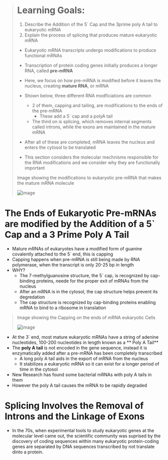 > # Learning Goals:
> 1. Describe the Addition of the 5` Cap and the 3prime poly A tail to eukaryotic mRNA
> 2. Explain the process of splicing that produces mature eukaryotic mRNA
>
> - Eukaryotic mRNA transcripts undergo modifications to produce functional mRNAs
> - Transcription of protein coding genes initially produces a longer RNA, called **pre-mRNA**
> - Here, we focus on how pre-mRNA is modified before it leaves the nucleus, creating **mature RNA**, or mRNA
>
> - Shown below, three different RNA modficiations are common
>   - 2 of them, capping and tailing, are modifications to the ends of the pre-mRNA
>     - These add a 5` cap and a polyA tail
>   - The third on is splicing, which removes internal segments called introns, while the exons are maintained in the mature mRNA
> - After all of these are completed, mRNA leaves the nucleus and enters the cytosol to be translated
> - This section considers the molecular mechnisms responsible for the RNA modifications and we consider why they are functionally important
>
> Image showing the modifications to eukaryotic pre-mRNA that makes the mature mRNA molecule
>
> ![image](https://github.com/MCBasterSheet/MCBasterSheet/assets/157453648/2c06ac33-e36d-4921-a45a-33e5b969e379)

# The Ends of Eukaryotic Pre-mRNAs are modified by the Addition of a 5` Cap and a 3 Prime Poly A Tail
- Mature mRNAs of eukaryotes have a modified form of guanine covalently attached to the 5` end, this is capping
- Capping happens when pre-mRNA is still being made by RNA polymerase, when the transcript is only 20-25 bp in length
- WHY?
  - The 7-methylguanosine structure, the 5` cap, is recognized by cap-binding proteins, neede for the proper exit of mRNAs from the nucleus
  - After an mRNA is in the cytosol, the cap structure helps prevent its degredation
  - The cap structure is recognized by cap-binding proteins enabling mRNA to bind to a ribosome in translation

> Image showing the Capping on the ends of mRNA eukaryotic Cells
>
> ![image](https://github.com/MCBasterSheet/MCBasterSheet/assets/157453648/1d02ca04-c79c-4310-b5d2-98d1b4c96057)

- At the 3` end, most mature eukaryotic mRNAs have a string of adenine nucleotides, 100-200 nucleotides in length known as a ** Poly A Tail**
- The **poly A tail** is not encoded in the gene sequence, instead it is enzymatically added after a pre-mRNA has been completely transcribed
  - A long poly A tail aids in the export of mRNA from the nucleus
  - It stabilizes a eukaryotic mRNA so it can exist for a longer period of time in the cytosol
- New Research has found some bacterial mRNAs with poly A tails in them
- However the poly A tail causes the mRNA to be rapidly degraded

# Splicing Involves the Removal of Introns and the Linkage of Exons
- In the 70s, when experimental tools to study eukaryotic genes at the molecular level came out, the scientific community was suprised by the discovery of coding sequences within many eukaryotic protein-coding genes are separated by DNA sequences transcribed by not translate dinto a protein.
